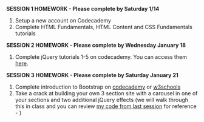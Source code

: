 <b>SESSION 1 HOMEWORK - Please complete by Saturday 1/14<br></b>
1. Setup a new account on Codecademy<br>
2. Complete HTML Fundamentals, HTML Content and CSS Fundamentals tutorials <br>

<b>SESSION 2 HOMEWORK - Please complete by Wednesday January 18<br></b>
1. Complete jQuery tutorials 1-5 on codecademy. You can access them <a href="https://www.codecademy.com/learn/jquery">here</a>. <br>

<b>SESSION 3 HOMEWORK - Please complete by Saturday January 21<br></b>
<ol>
<li>Complete introduction to Bootstrap on <a href="https://www.codecademy.com/courses/web-beginner-en-yjvdd/0/1">codecademy</a> or <a href="www.w3schools.com/bootstrap/">w3schools</a></li>
<li>Take a crack at building your own 3 section site with a carousel in one of your sections and two additional jQuery effects (we will walk through this in class and you can review <a href="https://github.com/interface-github/interface-github.github.io/tree/master/session-3/bootstrap-site">my code from last session</a> for reference - )</li>
